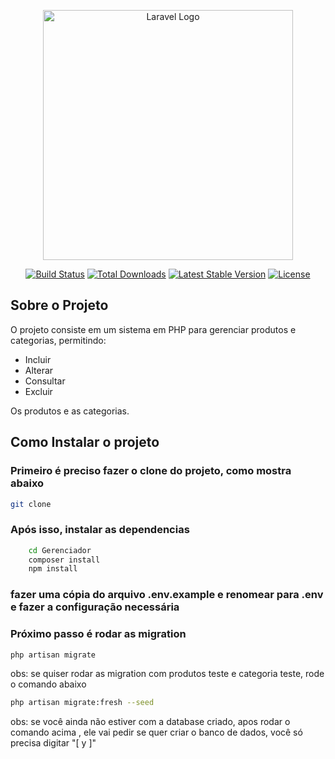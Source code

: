 <p align="center"><a href="https://laravel.com" target="_blank"><img src="https://raw.githubusercontent.com/laravel/art/master/logo-lockup/5%20SVG/2%20CMYK/1%20Full%20Color/laravel-logolockup-cmyk-red.svg" width="400" alt="Laravel Logo"></a></p>

<p align="center">
<a href="https://github.com/laravel/framework/actions"><img src="https://github.com/laravel/framework/workflows/tests/badge.svg" alt="Build Status"></a>
<a href="https://packagist.org/packages/laravel/framework"><img src="https://img.shields.io/packagist/dt/laravel/framework" alt="Total Downloads"></a>
<a href="https://packagist.org/packages/laravel/framework"><img src="https://img.shields.io/packagist/v/laravel/framework" alt="Latest Stable Version"></a>
<a href="https://packagist.org/packages/laravel/framework"><img src="https://img.shields.io/packagist/l/laravel/framework" alt="License"></a>
</p>

## Sobre o Projeto

O projeto consiste em um sistema em PHP para gerenciar produtos e categorias, permitindo:
- Incluir
- Alterar
- Consultar
- Excluir 

Os produtos e as categorias.

## Como Instalar o projeto

### Primeiro é preciso fazer o clone do projeto, como mostra abaixo
```bash
git clone 
```

### Após isso, instalar as dependencias

```bash
    cd Gerenciador
    composer install
    npm install
```
### fazer uma cópia do arquivo .env.example e renomear para .env e fazer a configuração necessária

### Próximo passo é rodar as migration

```bash
php artisan migrate 
```

obs: se quiser rodar as migration com produtos teste e categoria teste, rode o comando abaixo

```bash
php artisan migrate:fresh --seed
```

obs: se você ainda não estiver com a database criado, apos rodar o comando acima , ele vai pedir se quer criar o banco de dados, você só precisa digitar "[ y ]"


